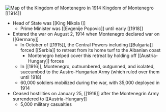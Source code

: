
![Map of the Kingdom of Montenegro in 1914](https://nzhistory.govt.nz/files/styles/fullsize/public/montenegro_1000.jpg?itok=gyo8MSmu)
Kingdom of Montenegro [[1914]]

- Head of State was [[King Nikola I]]
	- Prime Minister was [[Evgenije Popovic]] until early [[1918]]
- Entered the war on August 2, 1914 when Montenegro declared war on [[Germany]]
	- In October of [[1915]], the Central Powers including [[Bulgaria]] forced [[Serbia]] to retreat from its home turf to the Albanian coast
		- Montenegro helped cover this retreat by holding off [[Austria-Hungary]] forces
	- In [[1916]], Montenegro, outnumbered, outgunned, and isolated, succumbed to the Austro-Hungarian Army (which ruled over them until 1918)
	- 60,000 soldiers mobilized during the war, with 35,000 deployed in 1914
- Ceased hostilities on January 25, [[1916]] after the Montenegrin Army surrendered to [[Austria-Hungary]]
	- 5,000 military casualties